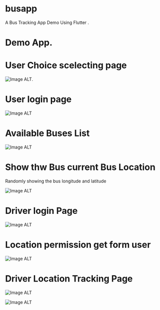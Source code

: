 # busapp

A Bus Tracking App Demo Using Flutter .
# Demo App.
<h1>User Choice scelecting page</h1>

![Image ALT](https://github.com/SriranganathanG-2601/Flutter-college-bus-tracking-login-app/blob/main/Screenshot%202025-02-14%20120712.png?raw=true).
<h1>User login page</h1>

![Image ALT](https://github.com/SriranganathanG-2601/Flutter-college-bus-tracking-login-app/blob/fca753b24252d430fbddf16fa429e56ba47126d8/Screenshot%202025-02-14%20120727.png)

<h1>Available Buses List</h1>

![Image ALT](https://github.com/SriranganathanG-2601/Flutter-college-bus-tracking-login-app/blob/adfdeb9b2a61d731a745df57b0a23aed036828b1/Screenshot%202025-02-14%20120740.png)

<h1>Show thw Bus current Bus Location</h1>
Randomly showing the bus longitude and latitude  

![Image ALT](https://github.com/SriranganathanG-2601/Flutter-college-bus-tracking-login-app/blob/8bf86d38f7a4fb74c46168631222989fa7ee9021/Screenshot%202025-02-14%20120757.png)

<h1>Driver login Page</h1>

![Image ALT](https://github.com/SriranganathanG-2601/Flutter-college-bus-tracking-login-app/blob/adfdeb9b2a61d731a745df57b0a23aed036828b1/Screenshot%202025-02-14%20120812.png)


<h1>Location permission get form user</h1>

![Image ALT](https://github.com/SriranganathanG-2601/Flutter-college-bus-tracking-login-app/blob/5d96178503a923269ecc886b1d6b49ae1f15e50a/1739868387223.jpg)


<h1>Driver  Location Tracking Page</h1>

![Image ALT](https://github.com/SriranganathanG-2601/Flutter-college-bus-tracking-login-app/blob/5d96178503a923269ecc886b1d6b49ae1f15e50a/1739868387205.jpg)


![Image ALT](https://github.com/SriranganathanG-2601/Flutter-college-bus-tracking-login-app/blob/4ec1a66475b14ad97ef668acd0a09e4995bcb9c9/WIN_20250721_15_13_22_Pro.jpg)

